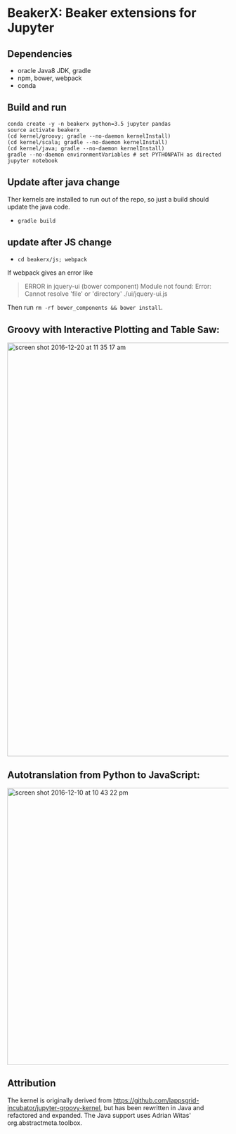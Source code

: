 <!--
    Copyright 2017 TWO SIGMA OPEN SOURCE, LLC

    Licensed under the Apache License, Version 2.0 (the "License");
    you may not use this file except in compliance with the License.
    You may obtain a copy of the License at

           http://www.apache.org/licenses/LICENSE-2.0

    Unless required by applicable law or agreed to in writing, software
    distributed under the License is distributed on an "AS IS" BASIS,
    WITHOUT WARRANTIES OR CONDITIONS OF ANY KIND, either express or implied.
    See the License for the specific language governing permissions and
    limitations under the License.
-->

# BeakerX: Beaker extensions for Jupyter

## Dependencies

* oracle Java8 JDK, gradle
* npm, bower, webpack
* conda

## Build and run
```
conda create -y -n beakerx python=3.5 jupyter pandas
source activate beakerx
(cd kernel/groovy; gradle --no-daemon kernelInstall)
(cd kernel/scala; gradle --no-daemon kernelInstall)
(cd kernel/java; gradle --no-daemon kernelInstall)
gradle --no-daemon environmentVariables # set PYTHONPATH as directed
jupyter notebook
```

## Update after java change
Ther kernels are installed to run out of the repo, so just a build should update the java code.
* `gradle build`

## update after JS change

* `cd beakerx/js; webpack`

If webpack gives an error like

> ERROR in jquery-ui (bower component) Module not found: Error: Cannot resolve 'file' or 'directory' ./ui/jquery-ui.js

Then run `rm -rf bower_components && bower install`.


## Groovy with Interactive Plotting and Table Saw:
<img width="942" alt="screen shot 2016-12-20 at 11 35 17 am" src="https://cloud.githubusercontent.com/assets/963093/21402566/1680b928-c787-11e6-8acf-dc4fdeba0651.png">

## Autotranslation from Python to JavaScript:
<img width="631" alt="screen shot 2016-12-10 at 10 43 22 pm" src="https://cloud.githubusercontent.com/assets/963093/21077947/261def64-bf2a-11e6-8518-4845caf75690.png">

## Attribution

The kernel is originally derived from https://github.com/lappsgrid-incubator/jupyter-groovy-kernel, but has been rewritten in Java and refactored and expanded.
The Java support uses Adrian Witas' org.abstractmeta.toolbox.
